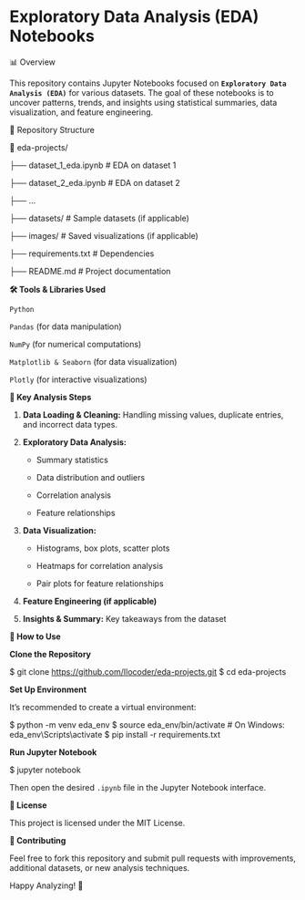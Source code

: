 # Exploratory Data Analysis (EDA) Notebooks

📊 Overview

This repository contains Jupyter Notebooks focused on **``Exploratory Data Analysis (EDA)``** for various datasets. The goal of these notebooks is to uncover patterns, trends, and insights using statistical summaries, data visualization, and feature engineering.

📁 Repository Structure

📂 eda-projects/

   ├── dataset_1_eda.ipynb  # EDA on dataset 1
   
   ├── dataset_2_eda.ipynb  # EDA on dataset 2
   
   ├── ...
   
   ├── datasets/            # Sample datasets (if applicable)
   
   ├── images/              # Saved visualizations (if applicable)
   
   ├── requirements.txt     # Dependencies
   
   ├── README.md            # Project documentation

**🛠 Tools & Libraries Used**

``Python``

``Pandas`` (for data manipulation)

``NumPy`` (for numerical computations)

``Matplotlib & Seaborn`` (for data visualization)

``Plotly`` (for interactive visualizations)


**📌 Key Analysis Steps**
1. **Data Loading & Cleaning:** Handling missing values, duplicate entries, and incorrect data types.

2. **Exploratory Data Analysis:**

   * Summary statistics

   * Data distribution and outliers

   * Correlation analysis

   * Feature relationships

3. **Data Visualization:**

   * Histograms, box plots, scatter plots

   * Heatmaps for correlation analysis

   * Pair plots for feature relationships

4. **Feature Engineering (if applicable)**

5. **Insights & Summary:** Key takeaways from the dataset

**🚀 How to Use**

**Clone the Repository**

$ git clone https://github.com/Ilocoder/eda-projects.git
$ cd eda-projects

**Set Up Environment**

It’s recommended to create a virtual environment:

$ python -m venv eda_env
$ source eda_env/bin/activate  # On Windows: eda_env\Scripts\activate
$ pip install -r requirements.txt

**Run Jupyter Notebook**

$ jupyter notebook

Then open the desired ``.ipynb`` file in the Jupyter Notebook interface.

**📜 License**

This project is licensed under the MIT License.

**🤝 Contributing**

Feel free to fork this repository and submit pull requests with improvements, additional datasets, or new analysis techniques.



Happy Analyzing! 🚀
